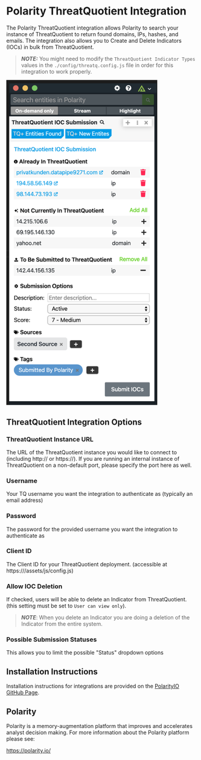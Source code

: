 # Polarity ThreatQuotient Integration

The Polarity ThreatQuotient integration allows Polarity to search your instance of ThreatQuotient to return found domains, IPs, hashes, and emails.  The integration also allows you to Create and Delete Indicators (IOCs) in bulk from ThreatQuotient.

> ***NOTE:*** You might need to modify the `ThreatQuotient Indicator Types` values in the `./config/threatq.config.js` file in order for this integration to work properly.

<div>
  <img width="400" alt="Integration Example" src="./assets/integration-example.png">
</div>

## ThreatQuotient Integration Options

### ThreatQuotient Instance URL
The URL of the ThreatQuotient instance you would like to connect to (including http:// or https://).  If you are running an internal instance of ThreatQuotient on a non-default port, please specify the port here as well.

### Username
Your TQ username you want the integration to authenticate as (typically an email address)

### Password
The password for the provided username you want the integration to authenticate as

### Client ID
The Client ID for your ThreatQuotient deployment.  (accessible at https://<yourserver>/assets/js/config.js)

### Allow IOC Deletion
If checked, users will be able to delete an Indicator from ThreatQuotient. (this setting must be set to `User can view only`).
> ***NOTE***: When you delete an Indicator you are doing a deletion of the Indicator from the entire system.

### Possible Submission Statuses
This allows you to limit the possible "Status" dropdown options

## Installation Instructions

Installation instructions for integrations are provided on the [PolarityIO GitHub Page](https://polarityio.github.io/).

## Polarity

Polarity is a memory-augmentation platform that improves and accelerates analyst decision making.  For more information about the Polarity platform please see:

https://polarity.io/

